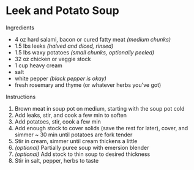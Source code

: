 # Leek and Potato Soup

Ingredients

* 4 oz hard salami, bacon or cured fatty meat *(medium chunks)*
* 1.5 lbs leeks *(halved and diced, rinsed)*
* 1.5 lbs waxy potatoes *(small chunks, optionally peeled)*
* 32 oz chicken or veggie stock
* 1 cup heavy cream
* salt
* white pepper *(black pepper is okay)*
* fresh rosemary and thyme (or whatever herbs you've got)

Instructions

1. Brown meat in soup pot on medium, starting with the soup pot cold
1. Add leaks, stir, and cook a few min to soften
1. Add potatoes, stir, cook a few min
1. Add enough stock to cover solids (save the rest for later), cover, and simmer ~ 30 min until potatoes are fork tender
1. Stir in cream, simmer until cream thickens a little
1. *(optional)* Partially puree soup with emersion blender
1. *(optional)* Add stock to thin soup to desired thickness
1. Stir in salt, pepper, herbs to taste
